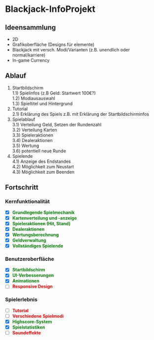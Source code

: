 # Blackjack-InfoProjekt
## Ideensammlung
- 2D
- Grafikoberfläche (Designs für elemente)
- Blackjack mit versch. Modi/Varianten (z.B. unendlich oder normal/karriere)
- In-game Currency
## Ablauf
1) Startbildschirm <br/>
   1.1) Spielinfos (z.B Geld: Startwert 100€?)<br/>
   1.2) Modiausauswahl <br/>
   1.3) Spieltitel und Hintergrund<br/>
2) Tutorial <br/>
   2.1) Erklärung des Spiels z.B. mit Erklärung der Startbildschirminfos <br/>
3) Spielablauf <br/>
   3.1) Verteilung Geld, Setzen der Rundenzahl <br/>
   3.2) Verteilung Karten <br/>
   3.3) Spieleraktionen <br/>
   3.4) Dealeraktionen <br/>
   3.5) Wertung <br/>
   3.6) potentiell neue Runde <br/>
4) Spielende <br/>
   4.1) Anzeige des Endstandes <br/>
   4.2) Möglichkeit zum Neustart <br/>
   4.3) Möglichkeit zum Beenden <br/>
## Fortschritt
### Kernfunktionalität
- [x] <span style="color:green">**Grundlegende Spielmechanik**</span> <br/>
- [x] <span style="color:green">**Kartenverteilung und -anzeige**</span> <br/>
- [x] <span style="color:green">**Spieleraktionen (Hit, Stand)**</span> <br/>
- [x] <span style="color:green">**Dealeraktionen**</span> <br/>
- [x] <span style="color:green">**Wertungsberechnung**</span> <br/>
- [x] <span style="color:green">**Geldverwaltung**</span> <br/>
- [x] <span style="color:green">**Vollständiges Spielende**</span> <br/>

### Benutzeroberfläche
- [x] <span style="color:green">**Startbildschirm**</span> <br/>
- [x] <span style="color:green">**UI-Verbesserungen**</span> <br/>
- [x] <span style="color:green">**Animationen**</span> <br/>
- [ ] <span style="color:red">**Responsive Design**</span> <br/>

### Spielerlebnis
- [ ] <span style="color:red">**Tutorial**</span> <br/>
- [ ] <span style="color:red">**Verschiedene Spielmodi**</span> <br/>
- [x] <span style="color:green">**Highscore-System**</span> <br/>
- [x] <span style="color:green">**Spielstatistiken**</span> <br/>
- [ ] <span style="color:red">**Soundeffekte**</span> <br/>
